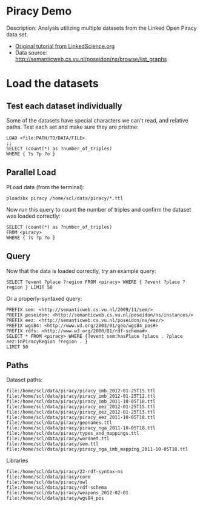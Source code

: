 # Piracy Demo

Description: Analysis utilizing multiple datasets from the Linked Open Piracy data set.

- [Original tutorial from LinkedScience.org](http://linkedscience.org/tools/sparql-package-for-r/linked-open-piracy-tutorial/)
- Data source: http://semanticweb.cs.vu.nl/poseidon/ns/browse/list_graphs

# Load the datasets

## Test each dataset individually

Some of the datasets have special characters we can't read, and relative paths. Test each set and make sure they are pristine:
```
LOAD <file:PATH/TO/DATA/FILE>
;;
SELECT (count(*) as ?number_of_triples)
WHERE { ?s ?p ?o }
```

## Parallel Load

PLoad data (from the terminal):
```
ploadsbx piracy /home/scl/data/piracy/*.ttl
```
Now run this query to count the number of triples and confirm the dataset was loaded correctly:
```
SELECT (count(*) as ?number_of_triples)
FROM <piracy>
WHERE { ?s ?p ?o }
```

## Query

Now that the data is loaded correctly, try an example query:
```
SELECT ?event ?place ?region FROM <piracy> WHERE { ?event ?place ?region } LIMIT 50
```

Or a properly-syntaxed query:
```
PREFIX sem: <http://semanticweb.cs.vu.nl/2009/11/sem/>
PREFIX poseidon: <http://semanticweb.cs.vu.nl/poseidon/ns/instances/>
PREFIX eez: <http://semanticweb.cs.vu.nl/poseidon/ns/eez/>
PREFIX wgs84: <http://www.w3.org/2003/01/geo/wgs84_pos#>
PREFIX rdfs: <http://www.w3.org/2000/01/rdf-schema#>
SELECT * FROM <piracy> WHERE {?event sem:hasPlace ?place . ?place eez:inPiracyRegion ?region . }
LIMIT 50
```

## Paths

Dataset paths:
```
file:/home/scl/data/piracy/piracy_imb_2012-01-25T15.ttl
file:/home/scl/data/piracy/piracy_imb_2012-01-25T12.ttl
file:/home/scl/data/piracy/piracy_imb_2011-10-05T18.ttl
file:/home/scl/data/piracy/piracy_eez_2012-01-25T15.ttl
file:/home/scl/data/piracy/piracy_eez_2012-01-25T13.ttl
file:/home/scl/data/piracy/piracy_eez_2011-10-05T18.ttl
file:/home/scl/data/piracy/geonames.ttl
file:/home/scl/data/piracy/piracy_nga_2011-10-05T18.ttl
file:/home/scl/data/piracy/types_and_mappings.ttl
file:/home/scl/data/piracy/wordnet.ttl
file:/home/scl/data/piracy/sem.ttl
file:/home/scl/data/piracy/piracy_nga_imb_mapping_2011-10-05T18.ttl
```

Libraries
```
file:/home/scl/data/piracy/22-rdf-syntax-ns
file:/home/scl/data/piracy/core
file:/home/scl/data/piracy/owl
file:/home/scl/data/piracy/rdf-schema
file:/home/scl/data/piracy/weapons_2012-02-01
file:/home/scl/data/piracy/wgs84_pos
```
